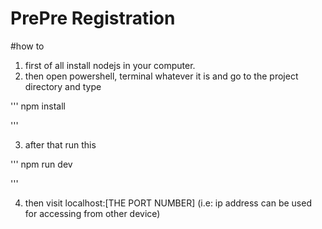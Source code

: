 # PrePre Registration

#how to

1. first of all install nodejs in your computer.   
2. then open powershell, terminal whatever it is and go to the project directory and type

'''
npm install

'''

3. after that run this

'''
npm run dev

'''

4. then visit localhost:[THE PORT NUMBER] (i.e: ip address can be used for accessing from other device)
